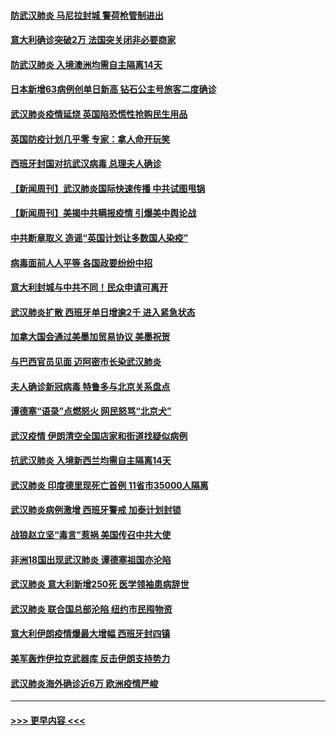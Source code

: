 #### [防武汉肺炎 马尼拉封城 警荷枪管制进出](../pages/prog202/a102800083.md?t=03151802) 
#### [意大利确诊突破2万 法国突关闭非必要商家](../pages/prog202/a102800071.md?t=03151802) 
#### [防武汉肺炎 入境澳洲均需自主隔离14天](../pages/prog202/a102800049.md?t=03151802) 
#### [日本新增63病例创单日新高 钻石公主号旅客二度确诊](../pages/prog202/a102800002.md?t=03151802) 
#### [武汉肺炎疫情延烧 英国陷恐慌性抢购民生用品](../pages/prog202/a102799980.md?t=03151802) 
#### [英国防疫计划几乎零 专家：拿人命开玩笑](../pages/prog202/a102799943.md?t=03151802) 
#### [西班牙封国对抗武汉病毒 总理夫人确诊](../pages/prog202/a102799930.md?t=03151802) 
#### [【新闻周刊】武汉肺炎国际快速传播 中共试图甩锅](../pages/prog202/a102799845.md?t=03151802) 
#### [【新闻周刊】美揭中共瞒报疫情  引爆美中舆论战](../pages/prog202/a102799836.md?t=03151802) 
#### [中共断章取义 造谣“英国计划让多数国人染疫”](../pages/prog202/a102799810.md?t=03151802) 
#### [病毒面前人人平等 各国政要纷纷中招](../pages/prog202/a102799720.md?t=03151802) 
#### [意大利封城与中共不同！民众申请可离开](../pages/prog202/a102799706.md?t=03151802) 
#### [武汉肺炎扩散 西班牙单日增逾2千 进入紧急状态](../pages/prog202/a102799649.md?t=03151802) 
#### [加拿大国会通过美墨加贸易协议  美墨祝贺](../pages/prog202/a102799636.md?t=03151802) 
#### [与巴西官员见面 迈阿密市长染武汉肺炎](../pages/prog202/a102799484.md?t=03151802) 
#### [夫人确诊新冠病毒 特鲁多与北京关系盘点](../pages/prog202/a102799474.md?t=03151802) 
#### [谭德塞“语录”点燃怒火 网民怒骂“北京犬”](../pages/prog202/a102799480.md?t=03151802) 
#### [武汉疫情 伊朗清空全国店家和街道找疑似病例](../pages/prog202/a102799451.md?t=03151802) 
#### [抗武汉肺炎 入境新西兰均需自主隔离14天](../pages/prog202/a102799406.md?t=03151802) 
#### [武汉肺炎 印度德里现死亡首例 11省市35000人隔离](../pages/prog202/a102799379.md?t=03151802) 
#### [武汉肺炎病例激增 西班牙警戒 加泰计划封锁](../pages/prog202/a102799338.md?t=03151802) 
#### [战狼赵立坚“毒言”惹祸 美国传召中共大使](../pages/prog202/a102799314.md?t=03151802) 
#### [非洲18国出现武汉肺炎 谭德塞祖国亦沦陷](../pages/prog202/a102799302.md?t=03151802) 
#### [武汉肺炎 意大利新增250死 医学领袖患病辞世](../pages/prog202/a102799253.md?t=03151802) 
#### [武汉肺炎 联合国总部沦陷 纽约市民囤物资](../pages/prog202/a102799239.md?t=03151802) 
#### [意大利伊朗疫情爆最大增幅 西班牙封四镇](../pages/prog202/a102798969.md?t=03151802) 
#### [美军轰炸伊拉克武器库 反击伊朗支持势力](../pages/prog202/a102799127.md?t=03151802) 
#### [武汉肺炎海外确诊近6万 欧洲疫情严峻](../pages/prog202/a102799147.md?t=03151802) 

----
#### [ >>> 更早内容 <<< ](../indexes/prog202-earlier.md)
